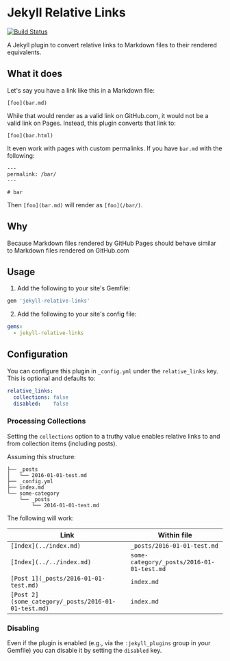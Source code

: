 # Jekyll Relative Links

[![Build Status](https://travis-ci.org/benbalter/jekyll-relative-links.svg?branch=master)](https://travis-ci.org/benbalter/jekyll-relative-links)

A Jekyll plugin to convert relative links to Markdown files to their rendered equivalents.

## What it does

Let's say you have a link like this in a Markdown file:

```
[foo](bar.md)
```

While that would render as a valid link on GitHub.com, it would not be a valid link on Pages. Instead, this plugin converts that link to:

```
[foo](bar.html)
```

It even work with pages with custom permalinks. If you have `bar.md` with the following:

```
---
permalink: /bar/
---

# bar
```

Then `[foo](bar.md)` will render as `[foo](/bar/)`.

## Why

Because Markdown files rendered by GitHub Pages should behave similar to Markdown files rendered on GitHub.com

## Usage

1. Add the following to your site's Gemfile:

  ```ruby
  gem 'jekyll-relative-links'
  ```

2. Add the following to your site's config file:

  ```yml
  gems:
    - jekyll-relative-links
  ```

## Configuration

You can configure this plugin in `_config.yml` under the `relative_links` key. This is optional and defaults to:

```yml
relative_links:
  collections: false
  disabled:    false
```

### Processing Collections

Setting the `collections` option to a truthy value enables relative links to and from collection items (including posts).

Assuming this structure:

~~~
├── _posts
│   └── 2016-01-01-test.md
├── _config.yml
├── index.md
└── some-category
    └── _posts
        └── 2016-01-01-test.md
~~~

The following will work:

Link | Within file
-|-
`[Index](../index.md)` | `_posts/2016-01-01-test.md`
`[Index](../../index.md)` | `some-category/_posts/2016-01-01-test.md`
`[Post 1](_posts/2016-01-01-test.md)` | `index.md`
`[Post 2](some_category/_posts/2016-01-01-test.md)` | `index.md`

### Disabling

Even if the plugin is enabled (e.g., via the `:jekyll_plugins` group in your Gemfile) you can disable it by setting the `disabled` key.
